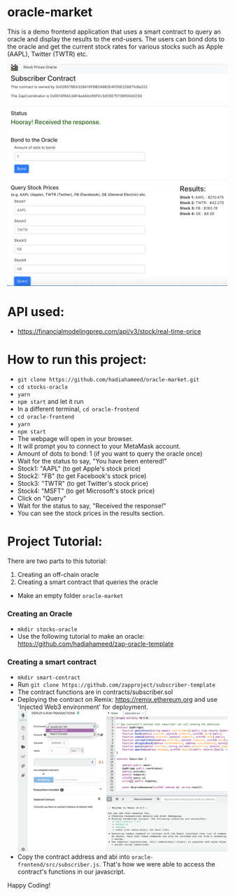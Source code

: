 # oracle-market
This is a demo frontend application that uses a smart contract to query an oracle and display the results to the end-users. The users can bond dots to the oracle and get the current stock rates for various stocks such as Apple (AAPL), Twitter (TWTR) etc.

![](frontend.png)

# API used: 
- https://financialmodelingprep.com/api/v3/stock/real-time-price

# How to run this project:
 - `git clone https://github.com/hadiahameed/oracle-market.git`
 - `cd stocks-oracle`
 - `yarn`
 - `npm start` and let it run
 - In a different terminal, `cd oracle-frontend`
 - `cd oracle-frontend`
 - `yarn`
 - `npm start`
 - The webpage will open in your browser.
 - It will prompt you to connect to your MetaMask account.
 - Amount of dots to bond: 1 (if you want to query the oracle once)
 - Wait for the status to say, "You have been entered!"
 - Stock1: "AAPL" (to get Apple's stock price)
 - Stock2: "FB" (to get Facebook's stock price)
 - Stock3: "TWTR" (to get Twitter's stock price)
 - Stock4: "MSFT" (to get Microsoft's stock price)
 - Click on "Query"
 - Wait for the status to say, "Received the response!"
 - You can see the stock prices in the results section.

 # Project Tutorial:
There are two parts to this tutorial:
1) Creating an off-chain oracle
2) Creating a smart contract that queries the oracle

- Make an empty folder `oracle-market`
### Creating an Oracle
- `mkdir stocks-oracle`
- Use the following tutorial to make an oracle: https://github.com/hadiahameed/zap-oracle-template

### Creating a smart contract
- `mkdir smart-contract`
- Run `git clone https://github.com/zapproject/subscriber-template`
- The contract functions are in contracts/subscriber.sol
- Deploying the contract on Remix: https://remix.ethereum.org and use 'Injected Web3 environment' for deployment.
![](remix.png)
- Copy the contract address and abi into `oracle-frontend/src/subscriber.js`. That's how we were able to access the contract's functions in our javascript.


Happy Coding!

